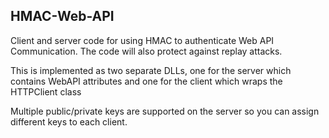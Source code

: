 ## HMAC-Web-API

Client and server code for using HMAC to authenticate Web API Communication. The code will also protect against replay attacks.

This is implemented as two separate DLLs, one for the server which contains WebAPI attributes and one for the client which wraps the HTTPClient class

Multiple public/private keys are supported on the server so you can assign different keys to each client.


